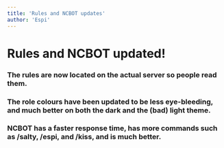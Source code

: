 ```yaml
---
title: 'Rules and NCBOT updates'
author: 'Espi'
---
```


# Rules and NCBOT updated!
### The rules are now located on the actual server so people read them.
### The role colours have been updated to be less eye-bleeding, and much better on both the dark and the (bad) light theme.
### NCBOT has a faster response time, has more commands such as /salty, /espi, and /kiss, and is much better.

